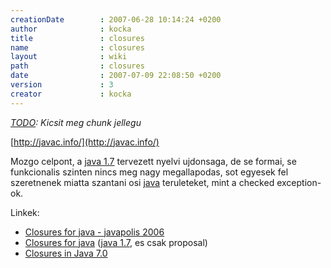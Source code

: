 ```yaml
---
creationDate        : 2007-06-28 10:14:24 +0200 
author              : kocka 
title               : closures 
name                : closures 
layout              : wiki 
path                : closures 
date                : 2007-07-09 22:08:50 +0200 
version             : 3 
creator             : kocka 
---
```

_[TODO](TODO.html): Kicsit meg chunk jellegu_

[http://javac.info/](http://javac.info/)

Mozgo celpont, a [java 1.7](java%201.7.html) tervezett nyelvi ujdonsaga, de se formai, se funkcionalis szinten nincs meg nagy megallapodas, sot egyesek fel szeretnenek miatta szantani osi [java](java.html) teruleteket, mint a checked exception-ok.

Linkek: 

*   [Closures for java - javapolis 2006](http://www.bejug.org/confluenceBeJUG/display/PARLEYS/Closures+for+Java)
*   [Closures for java](http://www.oreillynet.com/onjava/blog/2006/08/will_we_have_closures_in_java.html) ([java 1.7](java%201.7.html), es csak proposal)
*   [Closures in Java 7.0](http://www.oreillynet.com/onjava/blog/2006/12/closures_in_java_70.html)



